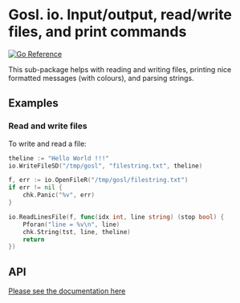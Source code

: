 # Gosl. io. Input/output, read/write files, and print commands

[![Go Reference](https://pkg.go.dev/badge/github.com/ATIinc/gosl-ati/io.svg)](https://pkg.go.dev/github.com/ATIinc/gosl-ati/io)

This sub-package helps with reading and writing files, printing nice formatted messages (with
colours), and parsing strings.

## Examples

### Read and write files

To write and read a file:

```go
theline := "Hello World !!!"
io.WriteFileSD("/tmp/gosl", "filestring.txt", theline)

f, err := io.OpenFileR("/tmp/gosl/filestring.txt")
if err != nil {
    chk.Panic("%v", err)
}

io.ReadLinesFile(f, func(idx int, line string) (stop bool) {
    Pforan("line = %v\n", line)
    chk.String(tst, line, theline)
    return
})
```

## API

[Please see the documentation here](https://pkg.go.dev/github.com/ATIinc/gosl-ati/io)
